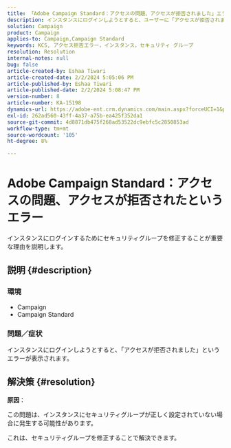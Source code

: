 ```yaml
---
title: 「Adobe Campaign Standard：アクセスの問題、アクセスが拒否されました」エラー」
description: インスタンスにログインしようとすると、ユーザーに「アクセスが拒否されました」というエラーが発生する理由を説明します。
solution: Campaign
product: Campaign
applies-to: Campaign,Campaign Standard
keywords: KCS, アクセス拒否エラー，インスタンス，セキュリティ グループ
resolution: Resolution
internal-notes: null
bug: false
article-created-by: Eshaa Tiwari
article-created-date: 2/2/2024 5:05:06 PM
article-published-by: Eshaa Tiwari
article-published-date: 2/2/2024 5:08:47 PM
version-number: 8
article-number: KA-15198
dynamics-url: https://adobe-ent.crm.dynamics.com/main.aspx?forceUCI=1&pagetype=entityrecord&etn=knowledgearticle&id=d983e134-edc1-ee11-9079-6045bd006268
exl-id: 262ad560-43ff-4a37-a75b-ea425f352da1
source-git-commit: 4d8871db475f268ad53522dc9ebfc5c2850853ad
workflow-type: tm+mt
source-wordcount: '105'
ht-degree: 8%

---
```


# Adobe Campaign Standard：アクセスの問題、アクセスが拒否されたというエラー


インスタンスにログインするためにセキュリティグループを修正することが重要な理由を説明します。

## 説明 {#description}


### <b>環境</b>

- Campaign
- Campaign Standard


### <b>問題／症状</b>

インスタンスにログインしようとすると、「アクセスが拒否されました」というエラーが表示されます。


## 解決策 {#resolution}




<b>原因</b>：

この問題は、インスタンスにセキュリティグループが正しく設定されていない場合に発生する可能性があります。



これは、セキュリティグループを修正することで解決できます。
